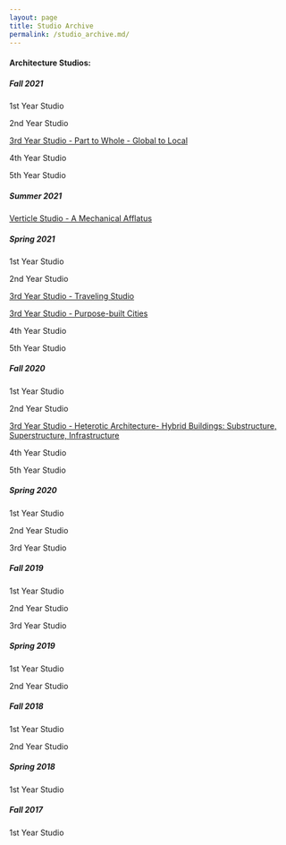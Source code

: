 ```yaml
---
layout: page
title: Studio Archive
permalink: /studio_archive.md/
---
```


#### Architecture Studios:
##### Fall 2021
  1st Year Studio

  2nd Year Studio

  [3rd Year Studio - Part to Whole - Global to Local](https://keanmgc.github.io/2021fall3yr-studio/)

  4th Year Studio

  5th Year Studio

##### Summer 2021
  [Verticle Studio - A Mechanical Afflatus](https://docs.google.com/document/d/e/2PACX-1vSRnFyb_-OEE44OLWIU4YYgqwFX-c69K0l-V1wfp5ccVH24-WNY6URFPzUVvqEAT8psW5skMPr1zww-/pub)

##### Spring 2021
1st Year Studio

2nd Year Studio

[3rd Year Studio - Traveling Studio](https://w03travelstudio.wordpress.com/)

[3rd Year Studio - Purpose-built Cities](https://keanmgc.github.io/2021-Spring-Studio/)

4th Year Studio

5th Year Studio

##### Fall 2020
1st Year Studio

2nd Year Studio

[3rd Year Studio - Heterotic Architecture- Hybrid Buildings: Substructure, Superstructure, Infrastructure](https://youtube.com/playlist?list=PLBtPB9RpflEZ9HoVBhDMIq7kyqf3rhElJ)

4th Year Studio

5th Year Studio

##### Spring 2020
1st Year Studio

2nd Year Studio

3rd Year Studio

##### Fall 2019

1st Year Studio

2nd Year Studio

3rd Year Studio

##### Spring 2019
1st Year Studio

2nd Year Studio

##### Fall 2018

1st Year Studio

2nd Year Studio

##### Spring 2018
1st Year Studio


##### Fall 2017

1st Year Studio
